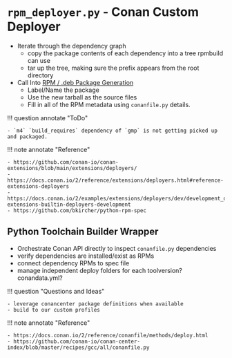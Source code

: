 # `rpm_deployer.py` - Conan Custom Deployer

- Iterate through the dependency graph
  - copy the package contents of each dependency into a tree rpmbuild can use
  - tar up the tree, making sure the prefix appears from the root directory
- Call Into [RPM / .deb Package Generation](#rpm-deb-package-generation)
  - Label/Name the package
  - Use the new tarball as the source files
  - Fill in all of the RPM metadata using `conanfile.py` details.

!!! question annotate "ToDo"

    - `m4` `build_requires` dependency of `gmp` is not getting picked up and packaged.

!!! note annotate "Reference"

    - https://github.com/conan-io/conan-extensions/blob/main/extensions/deployers/
    - https://docs.conan.io/2/reference/extensions/deployers.html#reference-extensions-deployers
    - https://docs.conan.io/2/examples/extensions/deployers/dev/development_deploy.html#examples-extensions-builtin-deployers-development
    - https://github.com/bkircher/python-rpm-spec

## Python Toolchain Builder Wrapper

- Orchestrate Conan API directly to inspect `conanfile.py` dependencies
- verify dependencies are installed/exist as RPMs
- connect dependency RPMs to spec file
- manage independent deploy folders for each toolversion?  conandata.yml?

!!! question "Questions and Ideas"

    - leverage conancenter package definitions when available
    - build to our custom profiles

!!! note annotate "Reference"

    - https://docs.conan.io/2/reference/conanfile/methods/deploy.html
    - https://github.com/conan-io/conan-center-index/blob/master/recipes/gcc/all/conanfile.py
